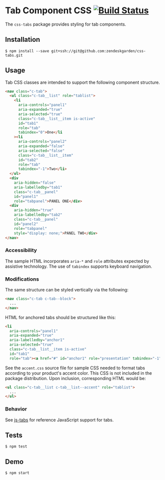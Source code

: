 # Tab Component CSS [![Build Status](https://travis-ci.com/zendeskgarden/css-tabs.svg?token=dDt9s6smCMgz269xNbpz&branch=master)](https://travis-ci.com/zendeskgarden/css-tabs)

The `css-tabs` package provides styling for tab components.

## Installation

    $ npm install --save git+ssh://git@github.com:zendeskgarden/css-tabs.git

## Usage

Tab CSS classes are intended to support the following component structure.

```html
<nav class="c-tab">
  <ul class="c-tab__list" role="tablist">
    <li
      aria-controls="panel1"
      aria-expanded="true"
      aria-selected="true"
      class="c-tab__list__item is-active"
      id="tab1"
      role="tab"
      tabindex="0">One</li
    ><li
      aria-controls="panel2"
      aria-expanded="false"
      aria-selected="false"
      class="c-tab__list__item"
      id="tab2"
      role="tab"
      tabindex="-1">Two</li>
  </ul>
  <div
    aria-hidden="false"
    aria-labelledby="tab1"
    class="c-tab__panel"
    id="panel1"
    role="tabpanel">PANEL ONE</div>
  <div
    aria-hidden="true"
    aria-labelledby="tab2"
    class="c-tab__panel"
    id="panel2"
    role="tabpanel"
    style="display: none;">PANEL TWO</div>
</nav>
```

### Accessibility

The sample HTML incorporates `aria-*` and `role` attributes expected by
assistive technology. The use of `tabindex` supports keyboard
navigation.

### Modifications

The same structure can be styled vertically via the following:

```html
<nav class="c-tab c-tab--block">
  ...
</nav>
```

HTML for anchored tabs should be structured like this:

```html
<li
  aria-controls="panel1"
  aria-expanded="true"
  aria-labelledby="anchor1"
  aria-selected="true"
  class="c-tab__list__item is-active"
  id="tab1"
  role="tab"><a href="#" id="anchor1" role="presentation" tabindex="-1">One</a></li>
```

See the `accent.css` source file for sample CSS needed to format tabs
according to your product's accent color. This CSS is not included in
the package distribution. Upon inclusion, corresponding HTML would be:

```html
<ul class="c-tab__list c-tab__list--accent" role="tablist">
  ...
</ul>
```

### Behavior

See [js-tabs](https://github.com/zendeskgarden/js-tabs) for reference
JavaScript support for tabs.

## Tests

    $ npm test

## Demo

    $ npm start
